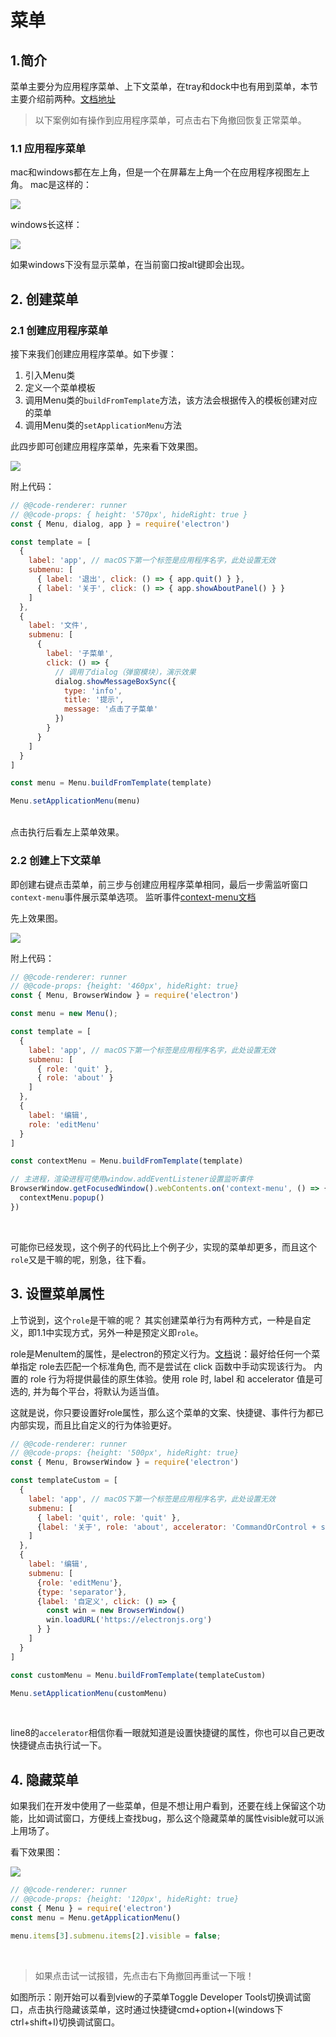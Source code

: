 # 菜单

## 1.简介
菜单主要分为应用程序菜单、上下文菜单，在tray和dock中也有用到菜单，本节主要介绍前两种。[文档地址](https://www.electronjs.org/docs/api/menu)
> 以下案例如有操作到应用程序菜单，可点击右下角撤回恢复正常菜单。

### 1.1 应用程序菜单
mac和windows都在左上角，但是一个在屏幕左上角一个在应用程序视图左上角。
mac是这样的：  

![](img/mac-menu.png?width=400)

windows长这样：  

![](img/win-menu.png?width=400)  

如果windows下没有显示菜单，在当前窗口按alt键即会出现。

## 2. 创建菜单
### 2.1 创建应用程序菜单

接下来我们创建应用程序菜单。如下步骤：  
1. 引入Menu类  
2. 定义一个菜单模板  
3. 调用Menu类的`buildFromTemplate`方法，该方法会根据传入的模板创建对应的菜单  
4. 调用Menu类的`setApplicationMenu`方法  

此四步即可创建应用程序菜单，先来看下效果图。

![](img/create-menu.gif?width=600)   

附上代码：<br>
```js
// @@code-renderer: runner
// @@code-props: { height: '570px', hideRight: true }
const { Menu, dialog, app } = require('electron')

const template = [
  {
    label: 'app', // macOS下第一个标签是应用程序名字，此处设置无效
    submenu: [
      { label: '退出', click: () => { app.quit() } },
      { label: '关于', click: () => { app.showAboutPanel() } }
    ]
  },
  {
    label: '文件',
    submenu: [
      {
        label: '子菜单', 
        click: () => {
          // 调用了dialog（弹窗模块），演示效果
          dialog.showMessageBoxSync({
            type: 'info',
            title: '提示',
            message: '点击了子菜单'
          })
        }
      }
    ]
  }
]

const menu = Menu.buildFromTemplate(template)

Menu.setApplicationMenu(menu)
```
<br>
点击执行后看左上菜单效果。  

   
### 2.2 创建上下文菜单
即创建右键点击菜单，前三步与创建应用程序菜单相同，最后一步需监听窗口`context-menu`事件展示菜单选项。
监听事件[context-menu文档](https://www.electronjs.org/docs/api/web-contents#event-context-menu)  

先上效果图。  

![](img/create-context-menu.gif?width=600)   

附上代码：<br>

```js
// @@code-renderer: runner
// @@code-props: {height: '460px', hideRight: true}
const { Menu, BrowserWindow } = require('electron')

const menu = new Menu();

const template = [
  {
    label: 'app', // macOS下第一个标签是应用程序名字，此处设置无效
    submenu: [
      { role: 'quit' },
      { role: 'about' }
    ]
  },
  {
    label: '编辑',
    role: 'editMenu'
  }
]

const contextMenu = Menu.buildFromTemplate(template)

// 主进程，渲染进程可使用window.addEventListener设置监听事件
BrowserWindow.getFocusedWindow().webContents.on('context-menu', () => {
  contextMenu.popup()
})
```
<br>

可能你已经发现，这个例子的代码比上个例子少，实现的菜单却更多，而且这个`role`又是干嘛的呢，别急，往下看。

## 3. 设置菜单属性
  
上节说到，这个`role`是干嘛的呢？
其实创建菜单行为有两种方式，一种是自定义，即1.1中实现方式，另外一种是预定义即`role`。  

role是MenuItem的属性，是electron的预定义行为。[文档](https://www.electronjs.org/docs/api/menu-item#%E8%A7%92%E8%89%B2)说：最好给任何一个菜单指定 role去匹配一个标准角色, 而不是尝试在 click 函数中手动实现该行为。 内置的 role 行为将提供最佳的原生体验。使用 role 时, label 和 accelerator 值是可选的, 并为每个平台，将默认为适当值。

这就是说，你只要设置好role属性，那么这个菜单的文案、快捷键、事件行为都已内部实现，而且比自定义的行为体验更好。

```js
// @@code-renderer: runner
// @@code-props: {height: '500px', hideRight: true}
const { Menu, BrowserWindow } = require('electron')

const templateCustom = [
  {
    label: 'app', // macOS下第一个标签是应用程序名字，此处设置无效
    submenu: [
      { label: 'quit', role: 'quit' },
      {label: '关于', role: 'about', accelerator: 'CommandOrControl + shift + H' }
    ]
  },
  {
    label: '编辑',
    submenu: [
      {role: 'editMenu'},
      {type: 'separator'},
      {label: '自定义', click: () => {
        const win = new BrowserWindow()
        win.loadURL('https://electronjs.org')
      } }
    ]
  }
]

const customMenu = Menu.buildFromTemplate(templateCustom)

Menu.setApplicationMenu(customMenu)
```  
<br>

line8的`accelerator`相信你看一眼就知道是设置快捷键的属性，你也可以自己更改快捷键点击执行试一下。

## 4. 隐藏菜单

如果我们在开发中使用了一些菜单，但是不想让用户看到，还要在线上保留这个功能，比如调试窗口，方便线上查找bug，那么这个隐藏菜单的属性visible就可以派上用场了。

看下效果图：  

![](img/hide-menu.gif?width=600)   

```js
// @@code-renderer: runner
// @@code-props: {height: '120px', hideRight: true}
const { Menu } = require('electron')
const menu = Menu.getApplicationMenu()

menu.items[3].submenu.items[2].visible = false;
```  

<br>

> 如果点击试一试报错，先点击右下角撤回再重试一下哦！  

如图所示：刚开始可以看到view的子菜单Toggle Developer Tools切换调试窗口，点击执行隐藏该菜单，这时通过快捷键cmd+option+I(windows下ctrl+shift+I)切换调试窗口。